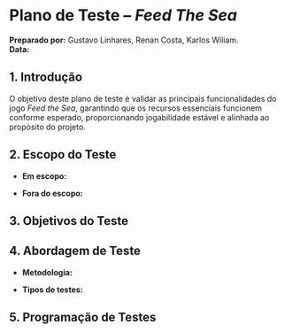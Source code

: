 # **Plano de Teste – *Feed The Sea***

**Preparado por:** Gustavo Linhares, Renan Costa, Karlos Wiliam.  
**Data:** 

## **1\. Introdução**

O objetivo deste plano de teste é validar as principais funcionalidades do jogo *Feed the Sea*, garantindo que os recursos essenciais funcionem conforme esperado, proporcionando jogabilidade estável e alinhada ao propósito do projeto.

## **2\. Escopo do Teste**

* **Em escopo:**


* **Fora do escopo:**


## **3\. Objetivos do Teste**


## **4\. Abordagem de Teste**

* **Metodologia:** 

* **Tipos de testes:**


## **5\. Programação de Testes**
